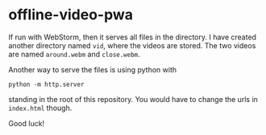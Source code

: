 # offline-video-pwa

If run with WebStorm, then it serves all files in the directory. I have created another directory named `vid`, 
where the videos are stored. The two videos are named `around.webm` and `close.webm`.

Another way to serve the files is using python with
```
python -m http.server
```
standing in the root of this repository. You would have to change the urls in `index.html` though.

Good luck!
